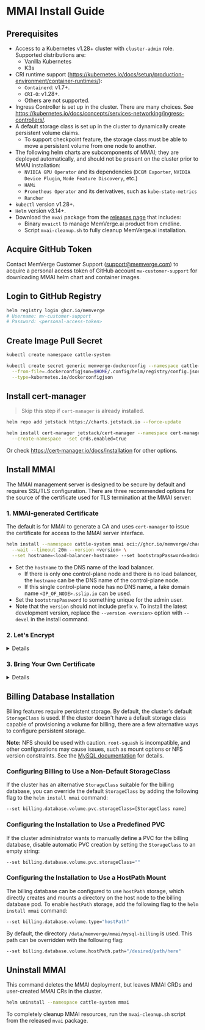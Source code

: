 # MMAI Install Guide

## Prerequisites

- Access to a Kubernetes v1.28+ cluster with `cluster-admin` role. Supported distributions are:
    - Vanilla Kubernetes
    - K3s
- CRI runtime support (https://kubernetes.io/docs/setup/production-environment/container-runtimes/):
  - `Containerd`: v1.7+.
  - `CRI-O`: v1.28+.
  - Others are not supported.
- Ingress Controller is set up in the cluster. There are many choices. See https://kubernetes.io/docs/concepts/services-networking/ingress-controllers/.
- A default storage class is set up in the cluster to dynamically create persistent volume claims.
  - To support checkpoint feature, the storage class must be able to move a persistent volume from one node to another.
- The following helm charts are subcomponents of MMAI; they are deployed automatically, and should not be present on the cluster prior to MMAI installation:
  - `NVIDIA GPU Operator` and its dependencies (`DCGM Exporter`, `NVIDIA Device Plugin`, `Node Feature Discovery`, etc.)
  - `HAMi`
  - `Prometheus Operator` and its derivatives, such as `kube-state-metrics`
  - `Rancher`
- `kubectl` version v1.28+.
- `Helm` version v3.14+.
- Download the `mvai` package from the [releases page](https://github.com/MemVerge/mmai-public/releases) that includes:
  - Binary `mvaictl` to manage MemVerge.ai product from cmdline.
  - Script `mvai-cleanup.sh` to fully cleanup MemVerge.ai installation.

## Acquire GitHub Token

Contact MemVerge Customer Support (support@memverge.com) to acquire a personal access token of GitHub account `mv-customer-support` for downloading MMAI helm chart and container images.

## Login to GitHub Registry

```sh
helm registry login ghcr.io/memverge
# Username: mv-customer-support
# Password: <personal-access-token>
```

## Create Image Pull Secret

```sh
kubectl create namespace cattle-system

kubectl create secret generic memverge-dockerconfig --namespace cattle-system \
  --from-file=.dockerconfigjson=$HOME/.config/helm/registry/config.json \
  --type=kubernetes.io/dockerconfigjson
```

## Install cert-manager

> Skip this step if `cert-manager` is already installed.

```sh
helm repo add jetstack https://charts.jetstack.io --force-update

helm install cert-manager jetstack/cert-manager --namespace cert-manager \
  --create-namespace --set crds.enabled=true
```
Or check https://cert-manager.io/docs/installation for other options.

## Install MMAI

The MMAI management server is designed to be secure by default and requires SSL/TLS configuration.
There are three recommended options for the source of the certificate used for TLS termination at the MMAI server:

### 1. MMAI-generated Certificate

The default is for MMAI to generate a CA and uses `cert-manager` to issue the certificate for access to the MMAI server interface.

```sh
helm install --namespace cattle-system mmai oci://ghcr.io/memverge/charts/mmai \
  --wait --timeout 20m --version <version> \
  --set hostname=<load-balancer-hostname> --set bootstrapPassword=admin
```
- Set the `hostname` to the DNS name of the load balancer.
  - If there is only one control-plane node and there is no load balancer, the `hostname` can be the DNS name of the control-plane node.
  - If this single control-plane node has no DNS name, a fake domain name `<IP_OF_NODE>.sslip.io` can be used.
- Set the `bootstrapPassword` to something unique for the admin user.
- Note that the `version` should not include prefix `v`. To install the latest development version, replace the `--version <version>` option with `--devel` in the install command.

### 2. Let's Encrypt

<details>
This option uses `cert-manager` to automatically request and renew `Let's Encrypt` certificates. This is a free service that provides you with a valid certificate as `Let's Encrypt` is a trusted CA.

```sh
helm install --namespace cattle-system mmai oci://ghcr.io/memverge/charts/mmai \
  --wait --timeout 20m --version <version> \
  --set hostname=<load-balancer-hostname> --set bootstrapPassword=admin \
  --set ingress.tls.source=letsEncrypt --set letsEncrypt.email=<me@example.org> \
  --set letsEncrypt.ingress.class=<ingress-controller-name>
```
</details>

### 3. Bring Your Own Certificate

<details>
In this option, Kubernetes secrets are created from your own certificates for MMAI to use.

When you run this command, the hostname option must match the Common Name or a Subject Alternative Names entry in the server certificate or the Ingress controller will fail to configure correctly.

```sh
helm install --namespace cattle-system mmai oci://ghcr.io/memverge/charts/mmai \
  --wait --timeout 20m --version <version> \
  --set hostname=<load-balancer-hostname> --set bootstrapPassword=admin \
  --set ingress.tls.source=secret
```

If you are using a Private CA signed certificate , add `--set privateCA=true` to the command:

```sh
helm install --namespace cattle-system mmai oci://ghcr.io/memverge/charts/mmai \
  --wait --timeout 20m --version <version> \
  --set hostname=<load-balancer-hostname> --set bootstrapPassword=admin \
  --set ingress.tls.source=secret --set privateCA=true
```
Now that MMAI is deployed, see [Adding TLS Secrets](add-tls-secrets.md) to publish your certificate files so MMAI and the Ingress controller can use them.
</details>

## Billing Database Installation
Billing features require persistent storage. By default, the cluster's default `StorageClass` is used. If the cluster doesn't have a default storage class capable of provisioning a volume for billing, there are a few alternative ways to configure persistent storage.

**Note:** NFS should be used with caution. `root-squash` is incompatible, and other configurations may cause issues, such as mount options or NFS version constraints. See the [MySQL documentation](https://dev.mysql.com/doc/refman/8.4/en/disk-issues.html#disk-issues-nfs) for details.

### Configuring Billing to Use a Non-Default StorageClass
If the cluster has an alternative `StorageClass` suitable for the billing database, you can override the default `StorageClass` by adding the following flag to the `helm install mmai` command:

```sh
--set billing.database.volume.pvc.storageClass=[StorageClass name]
```

### Configuring the Installation to Use a Predefined PVC
If the cluster administrator wants to manually define a PVC for the billing database, disable automatic PVC creation by setting the `StorageClass` to an empty string:

```sh
--set billing.database.volume.pvc.storageClass=""
```

### Configuring the Installation to Use a HostPath Mount
The billing database can be configured to use `hostPath` storage, which directly creates and mounts a directory on the host node to the billing database pod. To enable `hostPath` storage, add the following flag to the `helm install mmai` command:

```sh
--set billing.database.volume.type="hostPath"
```

By default, the directory `/data/memverge/mmai/mysql-billing` is used. This path can be overridden with the following flag:

```sh
--set billing.database.volume.hostPath.path="/desired/path/here"
```

## Uninstall MMAI

This command deletes the MMAI deployment, but leaves MMAI CRDs and user-created MMAI CRs in the cluster.

```sh
helm uninstall --namespace cattle-system mmai
```

To completely cleanup MMAI resources, run the `mvai-cleanup.sh` script from the released `mvai` package.
